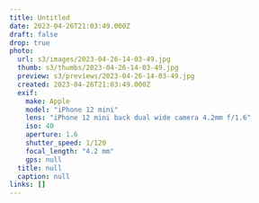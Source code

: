 ```yaml
---
title: Untitled
date: 2023-04-26T21:03:49.000Z
draft: false
drop: true
photo:
  url: s3/images/2023-04-26-14-03-49.jpg
  thumb: s3/thumbs/2023-04-26-14-03-49.jpg
  preview: s3/previews/2023-04-26-14-03-49.jpg
  created: 2023-04-26T21:03:49.000Z
  exif:
    make: Apple
    model: "iPhone 12 mini"
    lens: "iPhone 12 mini back dual wide camera 4.2mm f/1.6"
    iso: 40
    aperture: 1.6
    shutter_speed: 1/120
    focal_length: "4.2 mm"
    gps: null
  title: null
  caption: null
links: []
---
```

